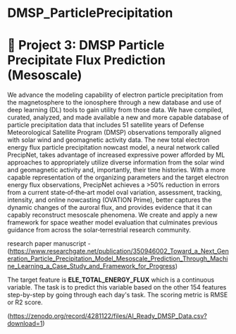 # DMSP_ParticlePrecipitation

# 💈 Project 3: DMSP Particle Precipitate Flux Prediction (Mesoscale)

We advance the modeling capability of electron particle precipitation from the magnetosphere to the ionosphere through a new database and use of deep learning (DL) tools to gain utility from those data. We have compiled, curated, analyzed, and made available a new and more capable database of particle precipitation data that includes 51 satellite years of Defense Meteorological Satellite Program (DMSP) observations temporally aligned with solar wind and geomagnetic activity data. The new total electron energy flux particle precipitation nowcast model, a neural network called PrecipNet, takes advantage of increased expressive power afforded by ML approaches to appropriately utilize diverse information from the solar wind and geomagnetic activity and, importantly, their time histories. With a more capable representation of the organizing parameters and the target electron energy flux observations, PrecipNet achieves a >50% reduction in errors from a current state‐of‐the‐art model oval variation, assessment, tracking, intensity, and online nowcasting (OVATION Prime), better captures the dynamic changes of the auroral flux, and provides evidence that it can capably reconstruct mesoscale phenomena. We create and apply a new framework for space weather model evaluation that culminates previous guidance from across the solar‐terrestrial research community.

research paper manuscript -(https://www.researchgate.net/publication/350946002_Toward_a_Next_Generation_Particle_Precipitation_Model_Mesoscale_Prediction_Through_Machine_Learning_a_Case_Study_and_Framework_for_Progress)

The target feature is **ELE_TOTAL_ENERGY_FLUX** which is a continuous variable. The task is to predict this variable based on the other 154 features step-by-step by going through each day's task. The scoring metric is RMSE or R2 score.

 (https://zenodo.org/record/4281122/files/AI_Ready_DMSP_Data.csv?download=1) 
